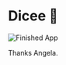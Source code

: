 # Dicee 🎲
![Finished App](https://github.com/londonappbrewery/Images/blob/master/dicee-demo.gif)

Thanks Angela.